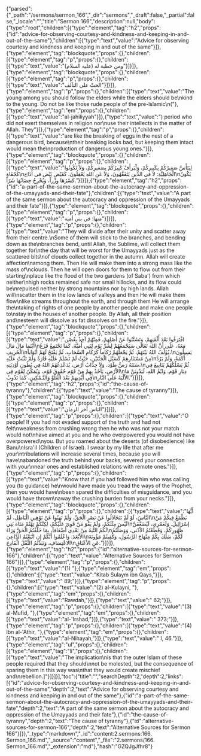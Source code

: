 {"parsed":{"_path":"/sermons/sermon_166","_dir":"sermons","_draft":false,"_partial":false,"_locale":"","title":"Sermon 166","description":null,"body":{"type":"root","children":[{"type":"element","tag":"h2","props":{"id":"advice-for-observing-courtesy-and-kindness-and-keeping-in-and-out-of-the-same"},"children":[{"type":"text","value":"Advice for observing courtesy and kindness and keeping in and out of the same"}]},{"type":"element","tag":"blockquote","props":{},"children":[{"type":"element","tag":"p","props":{},"children":[{"type":"text","value":"ومن خطبة له (عليه السلام)"}]}]},{"type":"element","tag":"blockquote","props":{},"children":[{"type":"element","tag":"p","props":{},"children":[{"type":"text","value":"الحثّ على التآلف"}]}]},{"type":"element","tag":"p","props":{},"children":[{"type":"text","value":"The young among you should follow the elders while the elders should be\nkind to the young. Do not be like those rude people of the pre-lslamic\n("},{"type":"element","tag":"em","props":{},"children":[{"type":"text","value":"al-jahiliyyah"}]},{"type":"text","value":") period who did not exert themselves in religion nor\nuse their intellects in the matter of Allah. They"}]},{"type":"element","tag":"p","props":{},"children":[{"type":"text","value":"are like the breaking of eggs in the nest of a dangerous bird, because\ntheir breaking looks bad, but keeping them intact would mean the\nproduction of dangerous young ones."}]},{"type":"element","tag":"blockquote","props":{},"children":[{"type":"element","tag":"p","props":{},"children":[{"type":"text","value":"لِيَتَأَسَّ صَغِيرُكُمْ بِكَبِيرِكُمْ، وَلْيَرأَفْ كَبِيرُكُمْ بِصَغيرِكُمْ، وَلاَ تَكُونُوا كَجُفَاةِ\nالْجَاهِلِيَّةِ: لاَ في الدِّينِ يَتَفَقَّهُونَ، وَلاَ عَنِ اللهِ يَعْقِلُونَ، كَقَيْضِ بَيْض في أَدَاح\nيَكُونُ كَسْرُهَا وِزْراً، وَيُخْرِجُ حِضَانُهَا شَرّاً."}]}]},{"type":"element","tag":"h2","props":{"id":"a-part-of-the-same-sermon-about-the-autocracy-and-oppression-of-the-umayyads-and-their-fate"},"children":[{"type":"text","value":"A part of the same sermon about the autocracy and oppression of the Umayyads and their fate"}]},{"type":"element","tag":"blockquote","props":{},"children":[{"type":"element","tag":"p","props":{},"children":[{"type":"text","value":"منها: في بني أمية"}]}]},{"type":"element","tag":"p","props":{},"children":[{"type":"text","value":"They will divide after their unity and scatter away from their centre.\nSome of them will stick to the branches, and bending down as the\nbranches bend, until Allah, the Sublime, will collect them together for\nthe day that will be worst for the Umayyads just as the scattered bits\nof clouds collect together in the autumn. Allah will create affection\namong them. Then He will make them into a strong mass like the mass of\nclouds. Then he will open doors for them to flow out from their starting\nplace like the flood of the two gardens (of Saba') from which neither\nhigh rocks remained safe nor small hillocks, and its flow could be\nrepulsed neither by strong mountains nor by high lands. Allah will\nscatter them in the low lands of valleys and then He will make them flow\nlike streams throughout the earth, and through them He will arrange the\ntaking of rights of one people by another people and make one people to\nstay in the houses of another people. By Allah, all their position and\nesteem will dissolve as fat dissolves on the fire."}]},{"type":"element","tag":"blockquote","props":{},"children":[{"type":"element","tag":"p","props":{},"children":[{"type":"text","value":"افْتَرَقُوا بَعْدَ أُلْفَتِهِمْ، وَتَشَتَّتُوا عَنْ أَصْلِهِمْ، فَمِنْهُمْ آخِذٌ بِغُصْن أَيْنَما مَالَ مَالَ\nمَعَهُ، عَلَى أَنَّ اللهَ تَعَالَى سَيَجْمَعُهُمْ لِشَرِّ يَوْم لِبَنِي أُمَيَّةَ، كَمَا تَجْتَمِعُ قَزَعُ الْخَرِيفِ\nيُؤَلِّفُ اللهُ بَيْنَهُمْ، ثُمَّ يَجْعَلُهُمْ رُكَاماً كَرُكَامِ السَّحَابِ، ثُمَّ يَفْتَحُ لَهُمْ أَبْوَاباً،\nيَسِيلُونَ مِنْ مُسْتَثَارِهِمْ كَسَيْلِ الْجَنَّتَيْنِ، حَيْثُ لَمْ تَسْلَمْ عَلَيْهِ قَارَةٌ وَلَمْ تَثْبُتْ عَلَيْهِ\nأَكَمَةٌ، وَلَمْ يَرُدَّ سَنَنَهُ رَصُّ طَوْد، وَلاَ حِدَابُ أَرْض، يُذعْذِعُهُمُ اللهُ فِي بُطُونِ أَوْدِيَتِهِ،\nثُمَّ يَسْلُكُهُمْ يَنَابِيعَ فِي الاْرْضِ، يَأَخُذُ بِهِمْ مِنْ قَوْم حُقُوقَ قَوْم، وَيُمَكِّنُ لِقَوْم فِي\nدِيَارِ قَوْم. وَايْمُ اللهِ، لَيَذُوبَنَّ مَا فِي أَيْدِيهمْ بَعْدَ الْعُلُوِّ وَالتَّـمْكِينِ، كَمَا تَذُوبُ\nالاْلْيَةُ عَلَى النَّارِ."}]}]},{"type":"element","tag":"h2","props":{"id":"the-cause-of-tyranny"},"children":[{"type":"text","value":"The cause of tyranny"}]},{"type":"element","tag":"blockquote","props":{},"children":[{"type":"element","tag":"p","props":{},"children":[{"type":"text","value":"الناس آخر الزمان"}]}]},{"type":"element","tag":"p","props":{},"children":[{"type":"text","value":"O people! If you had not evaded support of the truth and had not felt\nweakness from crushing wrong then he who was not your match would not\nhave aimed at you and he who overpowered you would not have overpowered\nyou. But you roamed about the deserts (of disobedience) like Banu\nIsra'il (Children of Israel). I swear by my life that after me your\ntribulations will increase several times, because you will have\nabandoned the truth behind your backs, severed your connection with your\nnear ones and established relations with remote ones."}]},{"type":"element","tag":"p","props":{},"children":[{"type":"text","value":"Know that if you had followed him who was calling you (to guidance) he\nwould have made you tread the ways of the Prophet, then you would have\nbeen spared the difficulties of misguidance, and you would have thrown\naway the crushing burden from your necks."}]},{"type":"element","tag":"blockquote","props":{},"children":[{"type":"element","tag":"p","props":{},"children":[{"type":"text","value":"أَيُّهَا النَّاسُ، لَوْ لَمْ تَتَخَاذَلُوا عَنْ نَصْرِ الْحَقِّ، وَلَمْ تَهِنُوا عَنْ تَوْهِينِ الْبَاطِلِ، لَمْ\nيَطْمَعْ فِيكُمْ مَنْ لَيْسَ مِثْلَكُمْ، وَلَمْ يَقْوَ مَنْ قَوِيَ عَلَيْكُمْ، لكِنَّكُمْ تِهْتُمْ مَتَاهَ بَنِي\nإسْرَائِيلَ. وَلَعَمْرِي، لَيُضَعَّفَنَّ لَكُمُ التِّيهُ مِنْ بَعْدِي أَضْعَافاً، بِمَا خَلَّفْتُمُ الْحَقَّ وَرَاءَ\nظُهُورِكُمْ، وَقَطَعْتُمُ الاْدْنى، وَوَصَلْتُمُ الاْبْعَدَ. وَاعْلَمُوا أَنَّكُمْ إِنِ اتَّبَعْتُمُ الدَّاعِيَ\nلَكُمْ، سَلَكَ بِكُمْ مِنْهَاجَ الرَّسُولِ، وَكُفِيتُمْ مَؤُونَةَ الاعْتِسَافِ، وَنَبَذْتُمُ الثِّقْلَ الْفَادِحَ\nعَنِ الاْعْنَاقِ."}]}]},{"type":"element","tag":"h2","props":{"id":"alternative-sources-for-sermon-166"},"children":[{"type":"text","value":"Alternative Sources for Sermon 166"}]},{"type":"element","tag":"p","props":{},"children":[{"type":"text","value":"(1) "},{"type":"element","tag":"em","props":{},"children":[{"type":"text","value":"Kitab Sulaym ibn Qays,"}]},{"type":"text","value":" 89;"}]},{"type":"element","tag":"p","props":{},"children":[{"type":"text","value":"(2) al-Kulayni, "},{"type":"element","tag":"em","props":{},"children":[{"type":"text","value":"Rawdah,"}]},{"type":"text","value":" 62;"}]},{"type":"element","tag":"p","props":{},"children":[{"type":"text","value":"(3) al-Mufid, "},{"type":"element","tag":"em","props":{},"children":[{"type":"text","value":"al-'Irshad,"}]},{"type":"text","value":" 373;"}]},{"type":"element","tag":"p","props":{},"children":[{"type":"text","value":"(4) Ibn al-'Athir, "},{"type":"element","tag":"em","props":{},"children":[{"type":"text","value":"al-Nihayah,"}]},{"type":"text","value":" I, 46."}]},{"type":"element","tag":"ul","props":{},"children":[{"type":"element","tag":"li","props":{},"children":[{"type":"text","value":"The implication\nis that the outer Islam of these people required that they should\nnot be molested, but the consequence of sparing them in this way was\nthat they would create mischief and\nrebellion.]"}]}]}],"toc":{"title":"","searchDepth":2,"depth":2,"links":[{"id":"advice-for-observing-courtesy-and-kindness-and-keeping-in-and-out-of-the-same","depth":2,"text":"Advice for observing courtesy and kindness and keeping in and out of the same"},{"id":"a-part-of-the-same-sermon-about-the-autocracy-and-oppression-of-the-umayyads-and-their-fate","depth":2,"text":"A part of the same sermon about the autocracy and oppression of the Umayyads and their fate"},{"id":"the-cause-of-tyranny","depth":2,"text":"The cause of tyranny"},{"id":"alternative-sources-for-sermon-166","depth":2,"text":"Alternative Sources for Sermon 166"}]}},"_type":"markdown","_id":"content:2.sermons:166. Sermon_166.md","_source":"content","_file":"2.sermons/166. Sermon_166.md","_extension":"md"},"hash":"GZQJgJfhr8"}